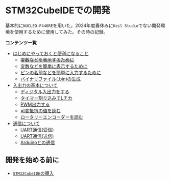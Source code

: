 # STM32CubeIDEでの開発

基本的に`NUCLEO-F446RE`を用いた。2024年度春休みに`Keil Studio`でない開発環境を使用するために使用してみた。その時の記録。  

**コンテンツ一覧**  

- [はじめにやっておくと便利になること](./BasicContents/BasicContentsHome.md)
  - [~~変数などを表示するために~~](./BasicContents/printf.md)
  - [変数などを簡単に表示するために](./BasicContents/printfLibrary.md)
  - [ピンの名前などを簡単に入力するために](./BasicContents/manydef.md)
  - [バイナリファイル(.bin)の生成](./BasicContents/generateBinaryFile.md)
- [入出力の基本について](./InOut/InOutHome.md)
  - [ディジタル入出力をする](./InOut/digitalInOut.md)
  - [タイマー割り込みでLチカ](./InOut/OutTimerLED.md)
  - [PWM出力する](./InOut/OutPWM.md)
  - [可変抵抗の値を読む](./InOut/InVariableResistance.md)
  - [ロータリーエンコーダーを読む](./InOut/InRotaryEncoder.md)
- [通信について](./Connectability/ConnectabilityHome.md)
  - [UART通信(受信)](./Connectability/uartReceive.md)
  - [UART通信(送信)](./Connectability/uartTransmit.md)
  - [Arduinoとの通信](./Connectability/ConnectArduino.md)

## 開発を始める前に

- [`STM32CubeIDE`の導入](https://qiita.com/usashirou/items/65be086c28f7a6feac7d)

